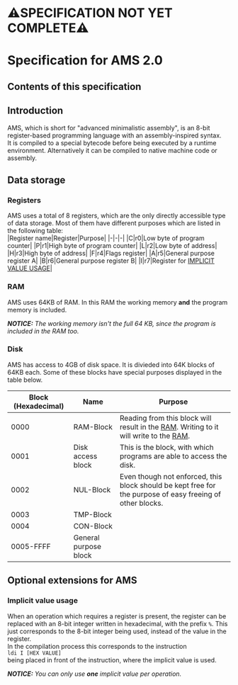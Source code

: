 # ⚠️SPECIFICATION NOT YET COMPLETE⚠️
# Specification for AMS 2.0
## Contents of this specification
## Introduction
AMS, which is short for "advanced minimalistic assembly", is an 8-bit register-based programming language with an assembly-inspired syntax.  
It is compiled to a special bytecode before being executed by a runtime environment. Alternatively it can be compiled to native machine code or assembly.  
## Data storage
### Registers
AMS uses a total of 8 registers, which are the only directly accessible type of data storage. Most of them have different purposes which are listed in the following table:  
|Register name|Register|Purpose|
|-|-|-|
|C|r0|Low byte of program counter|
|P|r1|High byte of program counter|
|L|r2|Low byte of address|
|H|r3|High byte of address|
|F|r4|Flags register|
|A|r5|General purpose register A|
|B|r6|General purpose register B|
|I|r7|Register for [IMPLICIT VALUE USAGE](#implicit-value-usage)|
### RAM
AMS uses 64KB of RAM. In this RAM the working memory **and** the program memory is included.  
  
***NOTICE:** The working memory isn't the full 64 KB, since the program is included in the RAM too.*

### Disk
AMS has access to 4GB of disk space. It is divieded into 64K blocks of 64KB each. Some of these blocks have special purposes displayed in the table below.  

|Block (Hexadecimal)|Name|Purpose|
|-|-|-|
|0000|RAM-Block|Reading from this block will result in the [RAM](#ram). Writing to it will write to the [RAM](#ram).|
|0001|Disk access block|This is the block, with which programs are able to access the disk.|
|0002|NUL-Block|Even though not enforced, this block should be kept free for the purpose of easy freeing of other blocks.|
|0003|TMP-Block||
|0004|CON-Block||
|0005-FFFF|General purpose block||

## Optional extensions for AMS
### Implicit value usage
When an operation which requires a register is present, the register can be replaced with an 8-bit integer written in hexadecimal, with the prefix `%`. This just corresponds to the 8-bit integer being used, instead of the value in the register.  
In the compilation process this corresponds to the instruction  
`ldi I [HEX VALUE]`  
being placed in front of the instruction, where the implicit value is used.  
  
***NOTICE:** You can only use **one** implicit value per operation.*